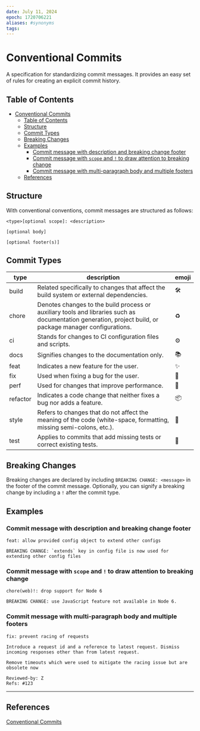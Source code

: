 ```yaml
---
date: July 11, 2024
epoch: 1720706221
aliases: #synonyms
tags:
---
```


# Conventional Commits
A specification for standardizing commit messages. It provides an easy set of rules for creating an explicit commit history.

## Table of Contents
- [Conventional Commits](#conventional-commits)
  - [Table of Contents](#table-of-contents)
  - [Structure](#structure)
  - [Commit Types](#commit-types)
  - [Breaking Changes](#breaking-changes)
  - [Examples](#examples)
    - [Commit message with description and breaking change footer](#commit-message-with-description-and-breaking-change-footer)
    - [Commit message with `scope` and `!` to draw attention to breaking change](#commit-message-with-scope-and--to-draw-attention-to-breaking-change)
    - [Commit message with multi-paragraph body and multiple footers](#commit-message-with-multi-paragraph-body-and-multiple-footers)
  - [References](#references)

## Structure
With conventional conventions, commit messages are structured as follows:
```
<type>[optional scope]: <description>

[optional body]

[optional footer(s)]
```

## Commit Types
| **type** | **description**                                                                                                                                           | **emoji** |
| -------- | --------------------------------------------------------------------------------------------------------------------------------------------------------- | --------- |
| build    | Related specifically to changes that affect the build system or external dependencies.                                                                    | 🛠        |
| chore    | Denotes changes to the build process or auxiliary tools and libraries such as documentation generation, project build, or package manager configurations. | ♻️        |
| ci       | Stands for changes to CI configuration files and scripts.                                                                                                 | ⚙️        |
| docs     | Signifies changes to the documentation only.                                                                                                              | 📚        |
| feat     | Indicates a new feature for the user.                                                                                                                     | ✨         |
| fix      | Used when fixing a bug for the user.                                                                                                                      | 🐛        |
| perf     | Used for changes that improve performance.                                                                                                                | 🚀        |
| refactor | Indicates a code change that neither fixes a bug nor adds a feature.                                                                                      | 📦        |
| style    | Refers to changes that do not affect the meaning of the code (white-space, formatting, missing semi-colons, etc.).                                        | 💎        |
| test     | Applies to commits that add missing tests or correct existing tests.                                                                                      | 🚨        |

## Breaking Changes
Breaking changes are declared by including `BREAKING CHANGE: <message>` in the footer of the commit message. Optionally, you can signify a breaking change by including a `!` after the commit type.

## Examples
### Commit message with description and breaking change footer
```
feat: allow provided config object to extend other configs

BREAKING CHANGE: `extends` key in config file is now used for extending other config files
```

### Commit message with `scope` and `!` to draw attention to breaking change

```
chore(web)!: drop support for Node 6

BREAKING CHANGE: use JavaScript feature not available in Node 6.
```

### Commit message with multi-paragraph body and multiple footers
```
fix: prevent racing of requests

Introduce a request id and a reference to latest request. Dismiss incoming responses other than from latest request.

Remove timeouts which were used to mitigate the racing issue but are obsolete now

Reviewed-by: Z
Refs: #123
```

---
## References

[Conventional Commits](https://www.conventionalcommits.org/en/v1.0.0/#specification)



